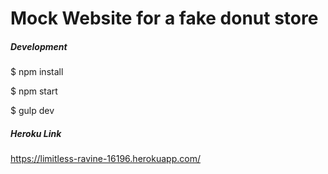 # Mock Website for a fake donut store

##### Development

$ npm install

$ npm start

$ gulp dev

##### Heroku Link
https://limitless-ravine-16196.herokuapp.com/
